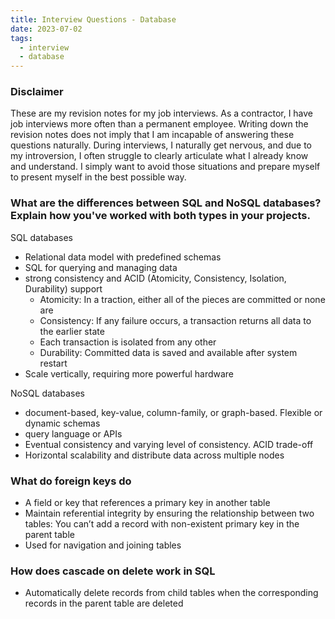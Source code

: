 ```yaml
---
title: Interview Questions - Database
date: 2023-07-02
tags:
  - interview
  - database
---
```


### Disclaimer


These are my revision notes for my job interviews. As a contractor, I have job interviews more often than a permanent employee. Writing down the revision notes does not imply that I am incapable of answering these questions naturally. During interviews, I naturally get nervous, and due to my introversion, I often struggle to clearly articulate what I already know and understand. I simply want to avoid those situations and prepare myself to present myself in the best possible way.


### What are the differences between SQL and NoSQL databases? Explain how you've worked with both types in your projects.


SQL databases

- Relational data model with predefined schemas
- SQL for querying and managing data
- strong consistency and ACID (Atomicity, Consistency, Isolation, Durability) support
	- Atomicity: In a traction, either all of the pieces are committed or none are
	- Consistency: If any failure occurs, a transaction returns all data to the earlier state
	- Each transaction is isolated from any other
	- Durability: Committed data is saved and available after system restart
- Scale vertically, requiring more powerful hardware

NoSQL databases

- document-based, key-value, column-family, or graph-based. Flexible or dynamic schemas
- query language or APIs
- Eventual consistency and varying level of consistency. ACID trade-off
- Horizontal scalability and distribute data across multiple nodes

### What do foreign keys do

- A field or key that references a primary key in another table
- Maintain referential integrity by ensuring the relationship between two tables: You can’t add a record with non-existent primary key in the parent table
- Used for navigation and joining tables

### How does cascade on delete work in SQL

- Automatically delete records from child tables when the corresponding records in the parent table are deleted

